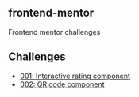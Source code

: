 ## frontend-mentor
Frontend mentor challenges

## Challenges
- [001: Interactive rating component](https://robvermeer.github.io/frontend-mentor/001/)
- [002: QR code component](https://robvermeer.github.io/frontend-mentor/002/)
